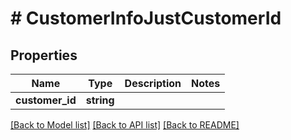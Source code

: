 # # CustomerInfoJustCustomerId

## Properties

Name | Type | Description | Notes
------------ | ------------- | ------------- | -------------
**customer_id** | **string** |  |

[[Back to Model list]](../../README.md#models) [[Back to API list]](../../README.md#endpoints) [[Back to README]](../../README.md)
